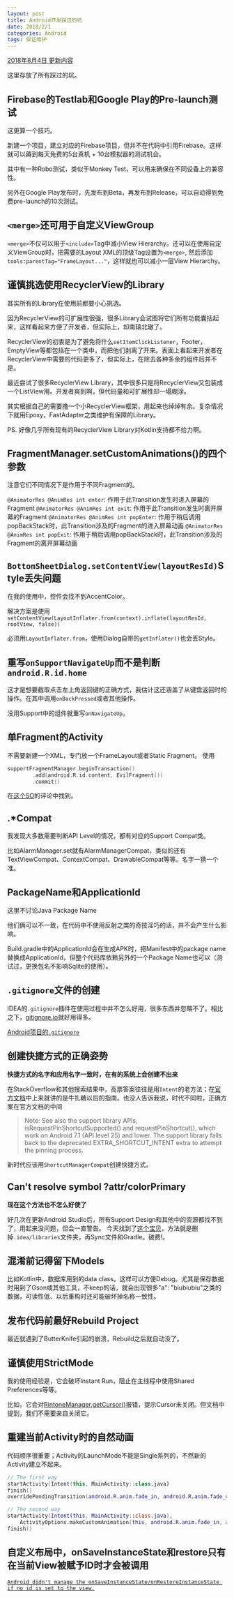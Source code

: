 ```yaml
---
layout: post
title: Android开发踩过的坑
date: 2018/2/1
categories: Android
tags: 保证维护
---
```


[2018年8月4日 更新内容](https://github.com/DeweyReed/site/commits/master/source/_posts/android-pitfalls.md)

这里存放了所有踩过的坑。

<!--more-->

## Firebase的Testlab和Google Play的Pre-launch测试

这更算一个技巧。

新建一个项目，建立对应的Firebase项目，但并不在代码中引用Firebase。这样就可以薅到每天免费的5台真机 + 10台模拟器的测试机会。

其中有一种Robo测试，类似于Monkey Test，可以用来确保在不同设备上的兼容性。

另外在Google Play发布时，先发布到Beta，再发布到Release，可以自动得到免费pre-launch的10次测试。

## `<merge>`还可用于自定义ViewGroup

`<merge>`不仅可以用于`<include>`Tag中减小View Hierarchy。还可以在使用自定义ViewGroup时，把需要的Layout XML的顶级Tag设置为`<merge>`, 然后添加`tools:parentTag="FrameLayout..."`，这样就也可以减小一层View Hierarchy。

## 谨慎挑选使用RecyclerView的Library

其实所有的Library在使用前都要小心挑选。

因为RecyclerView的可扩展性很强，很多Library会试图将它们所有功能囊括起来，这样看起来方便了开发者，但实际上，却南辕北辙了。

RecyclerView的初衷是为了避免将什么`setItemClickListener`，Footer，EmptyView等都包括在一个类中，而把他们剥离了开来。表面上看起来开发者在RecyclerView中需要的代码更多了，但实际上，在除去各种多余的组件后并不是。

最近尝试了很多RecyclerView Library，其中很多只是将RecyclerView又包装成一个ListView用。开发者爽到啊，但代码量和可扩展性却一塌糊涂。

其实根据自己的需要撸一个小RecyclerView框架，用起来也绰绰有余。复杂情况下就用Epoxy，FastAdapter之类维护有保障的Library。

PS. 好像几乎所有现有的RecyclerView Library对Kotlin支持都不给力啊。

## FragmentManager.setCustomAnimations()的四个参数

注意它们不同情况下是作用于不同Fragment的。

`@AnimatorRes @AnimRes int enter`: 作用于此Transition发生时进入屏幕的Fragment
`@AnimatorRes @AnimRes int exit`: 作用于此Transition发生时离开屏幕的Fragment
`@AnimatorRes @AnimRes int popEnter`: 作用于稍后调用popBackStack时，此Transition涉及的Fragment的进入屏幕动画
`@AnimatorRes @AnimRes int popExit`: 作用于稍后调用popBackStack时，此Transition涉及的Fragment的离开屏幕动画

## `BottomSheetDialog.setContentView(layoutResId)`Style丢失问题

在我的使用中，控件会找不到AccentColor。

解决方案是使用`setContentView(LayoutInflater.from(context).inflate(layoutResId, rootView, false))`

必须用`LayoutInflater.from`，使用Dialog自带的`getInflater()`也会丢Style。

## 重写`onSupportNavigateUp`而不是判断`android.R.id.home`

这才是想要截取点击左上角返回键的正确方式，我估计这还涵盖了从键盘返回时的操作。在其中调用`onBackPressed`或者其他操作。

没用Support中的组件就重写`onNavigateUp`。

## 单Fragment的Activity

不需要新建一个XML，专门放一个FrameLayout或者Static Fragment。
使用

```Kotlin
supportFragmentManager.beginTransaction()
        .add(android.R.id.content, EvilFragment())
        .commit()
```

在[这个SO](https://stackoverflow.com/a/5161143/5507158)的评论中找到。

## .*Compat

我发现大多数需要判断API Level的情况，都有对应的Support Compat类。

比如AlarmManager.set就有AlarmManagerCompat，类似的还有TextViewCompat、ContextCompat、DrawableCompat等等。名字一猜一个准。

## PackageName和ApplicationId

这里不讨论Java Package Name

他们俩可以不一致，在代码中不使用反射之类的奇技淫巧的话，并不会产生什么影响。

Build.gradle中的ApplicationId会在生成APK时，把Manifest中的package name替换成ApplicationId，但整个代码库依赖另外的一个Package Name也可以（测试过，更换包名不影响Sqlite的使用）。

## `.gitignore`文件的创建

IDEA的`.gitignore`插件在使用过程中并不怎么好用，很多东西并忽略不了。相比之下，[gitignore.io](https://www.gitignore.io)就好用得多。

[Android项目的`.gitignore`](https://www.gitignore.io/api/java%2Cmacos%2Clinux%2Ckotlin%2Candroid%2Cwindows%2Cintellij%2Candroidstudio)

## 创建快捷方式的正确姿势

**快捷方式的名字和应用名字一致时，在有的系统上会创建不出来**

在StackOverflow和其他搜索结果中，高票答案往往是用`Intent`的老方法；在[官方文档](https://developer.android.com/guide/topics/ui/shortcuts.html)中上来就讲的是牛扎糖以后的指南。也没人告诉我说，时代不同啦，正确方案在官方文档的中间

> Note: See also the support library APIs, isRequestPinShortcutSupported() and requestPinShortcut(), which work on Android 7.1 (API level 25) and lower. The support library falls back to the deprecated EXTRA_SHORTCUT_INTENT extra to attempt the pinning process.

新时代应该用`ShortcutManagerCompat`创建快捷方式。

## Can't resolve symbol ?attr/colorPrimary

**现在这个方法也不怎么好使了**

好几次在更新Android Studio后，所有Support Design和其他中的资源都找不到了，用起来没问题，但会一直警告。
今天找到了[这个宝贝](https://stackoverflow.com/a/48734990/5507158)，方法就是删掉`.idea/libraries`文件夹，再Sync文件和Gradle。破费!。

## 混淆前记得留下Models

比如Kotlin中，数据库用到的data class。这样可以方便Debug。尤其是保存数据时用到了Gson或其他工具，不keep的话，就会出现很多"a": "biubiubiu"之类的数据，可读性低、以后重构时还可能破坏掉名称一致性。

## 发布代码前最好Rebuild Project

最近就遇到了ButterKnife引起的崩溃，Rebuild之后就自动没了。

## 谨慎使用StrictMode

我的使用经验是，它会破坏Instant Run，阻止在主线程中使用Shared Preferences等等。

比如，它会对[RintoneManager.getCursor()](https://developer.android.com/reference/android/media/RingtoneManager.html#getCursor())报错，提示Cursor未关闭。但文档中提到，我们不需要亲自关闭它。

## 重建当前Activity时的自然动画
代码顺序很重要；Activity的LaunchMode不能是Single系列的，不然新的Activity建立不起来。

```Kotlin
// The first way
startActivity(Intent(this, MainActivity::class.java)
finish()
overridePendingTransition(android.R.anim.fade_in, android.R.anim.fade_out)

// The second way
startActivity(Intent(this, MainActivity::class.java), 
    ActivityOptions.makeCustomAnimation(this, android.R.anim.fade_in, android.R.anim.fade_out).toBundle())
finish()
```

## 自定义布局中，onSaveInstanceState和restore只有在当前View被赋予ID时才会被调用

[```Android didn't manage the onSaveInstanceState/onRestoreInstanceState if no id is set to the view.```](https://stackoverflow.com/a/28586444/5507158)
